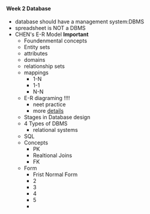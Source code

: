 #### Week 2 Database
- database should have a management system:DBMS
- spreadsheet is NOT a DBMS
- CHEN's E-R Model **Important**
  - Foundenmental concepts
  - Entity sets
  - attributes
  - domains
  - relationship sets
  - mappings
    - 1-N
    - 1-1
    - N-N
  - E-R diagraming !!!!
    - neet practice
    - more [details](./E_R.md)
  - Stages in Database design
  - 4 Types of DBMS
    - relational systems
  - SQL
  - Concepts
    - PK
    - Realtional Joins
    - FK
  - Form
    - Frist Normal Form
    - 2
    - 3
    - 4
    - 5
    - 